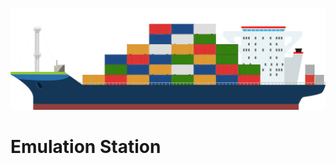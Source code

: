 ![Freighter.png](https://github.com/alexmichaelkeith/EmulatorFreighter/blob/main/Freighter.png)
# Emulation Station
